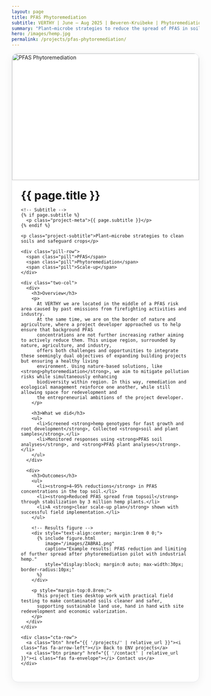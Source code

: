 ```yaml
---
layout: page
title: PFAS Phytoremediation
subtitle: VERTHY | June – Aug 2025 | Beveren-Kruibeke | Phytoremediation
summary: "Plant–microbe strategies to reduce the spread of PFAS in soils."
hero: /images/hemp.jpg
permalink: /projects/pfas-phytoremediation/
---
```


<div class="project-card">
  <div class="project-hero">
    <img src="{{ page.hero | default: '/images/hemp.jpg' | relative_url }}" alt="PFAS Phytoremediation">
  </div>

  <div class="project-body">
    <h1 class="project-title">{{ page.title }}</h1>

    <!-- Subtitle -->
    {% if page.subtitle %}
      <p class="project-meta">{{ page.subtitle }}</p>
    {% endif %}

    <p class="project-subtitle">Plant–microbe strategies to clean soils and safeguard crops</p>

    <div class="pill-row">
      <span class="pill">PFAS</span>
      <span class="pill">Phytoremediation</span>
      <span class="pill">Scale-up</span>
    </div>

    <div class="two-col">
      <div>
        <h3>Overview</h3>
        <p>
          At VERTHY we are located in the middle of a PFAS risk area caused by past emissions from firefighting activities and industry.
          At the same time, we are on the border of nature and agriculture, where a project developer approached us to help ensure that background PFAS
          concentrations are not further increasing rather aiming to actively reduce them. This unique region, surrounded by nature, agriculture, and industry,
          offers both challenges and opportunities to integrate these seemingly dual objectives of expanding building projects but ensuring a healthy living
          environment. Using nature-based solutions, like <strong>phytoremediation</strong>, we aim to mitigate pollution risks while simultaneously enhancing
          biodiversity within region. In this way, remediation and ecological management reinforce one another, while still allowing space for redevelopment and
          the entrepreneurial ambitions of the project developer.
        </p>

        <h3>What we did</h3>
        <ul>
          <li>Screened <strong>hemp genotypes for fast growth and root development</strong>, Collected <strong>soil and plant samples</strong>.</li>
          <li>Monitored responses using <strong>PFAS soil analyses</strong>, and <strong>PFAS plant analyses</strong>.</li>
        </ul>
      </div>

      <div>
        <h3>Outcomes</h3>
        <ul>
          <li><strong>4–95% reductions</strong> in PFAS concentrations in the top soil.</li>
          <li><strong>Reduced PFAS spread from topsoil</strong> through stabilization by 3 million hemp plants.</li>
          <li>A <strong>clear scale-up plan</strong> shown with successful field implementation.</li>
        </ul>

        <!-- Results figure -->
        <div style="text-align:center; margin:1rem 0 0;">
          {% include figure.html
             image="/images/ZABRA1.png"
             caption="Example results: PFAS reduction and limiting of further spread after phytoremediation pilot with industrial hemp."
             style="display:block; margin:0 auto; max-width:30px; border-radius:10px;"
          %}
        </div>

        <p style="margin-top:0.8rem;">
          This project ties desktop work with practical field testing to make contaminated soils cleaner and safer, 
          supporting sustainable land use, hand in hand with site redevelopment and economic valorization.
        </p>
      </div>
    </div>

    <div class="cta-row">
      <a class="btn" href="{{ '/projects/' | relative_url }}"><i class="fas fa-arrow-left"></i> Back to ENV projects</a>
      <a class="btn primary" href="{{ '/contact' | relative_url }}"><i class="fas fa-envelope"></i> Contact us</a>
    </div>
  </div>
</div>

<style>
.project-card{
  max-width: 980px; margin: 0 auto 2.5rem; background:#fff;
  border:1px solid #e5e7eb; border-radius:16px; overflow:hidden;
  box-shadow: 0 6px 24px rgba(0,0,0,.06);
}
.project-hero img{
  width:100%; height: 340px; object-fit: cover; object-position: center; display:block;
}
@media (min-width: 1024px){
  .project-hero img{ height: 420px; }
}
.project-body{ padding: 1.25rem 1.5rem 1.75rem; }
.project-title{ margin: .2rem 0 0; font-size: 1.9rem; }

/* Subtitle style */
.project-meta{ color:#64748b; font-size:0.95rem; margin:0.25rem 0 1rem; }

.project-subtitle{ color:#475569; margin: .25rem 0 1rem; font-size:1.1rem; }

.pill-row{ display:flex; flex-wrap:wrap; gap:.5rem; margin-bottom:1.25rem; }
.pill{
  background:#e6f4f4; color:#217f82; padding:.25rem .6rem; border-radius:999px;
  font-size:.85rem; border:1px solid #cde7e7;
}

.two-col{ display:grid; grid-template-columns: 1fr; gap:1.25rem; }
@media (min-width: 860px){
  .two-col{ grid-template-columns: 1fr 1fr; gap:1.5rem 2rem; }
}

.cta-row{ display:flex; gap:.75rem; flex-wrap:wrap; margin-top:1.25rem; }
.btn{
  display:inline-flex; align-items:center; gap:.5rem; text-decoration:none;
  padding:.6rem .9rem; border-radius:10px; border:1px solid #e5e7eb; color:#0f172a;
  background:#fff; transition: all .2s ease;
}
.btn:hover{ transform: translateY(-2px); box-shadow:0 8px 20px rgba(0,0,0,.08); }
.btn.primary{ background:#217f82; color:#fff; border-color:#217f82; }
.btn.primary:hover{ background:#186c6d; border-color:#186c6d; }
</style>
